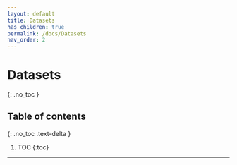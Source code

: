 ```yaml
---
layout: default
title: Datasets
has_children: true
permalink: /docs/Datasets
nav_order: 2
---
```


# Datasets
{: .no_toc }

## Table of contents
{: .no_toc .text-delta }

1. TOC
{:toc}

---
